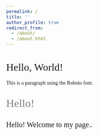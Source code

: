 ```yaml
---
permalink: /
title: ''
author_profile: true
redirect_from: 
  - /about/
  - /about.html
---
```


<head>
    <meta charset="UTF-8">
    <meta name="viewport" content="width=device-width, initial-scale=1.0">
    <title>Markdown with Google Fonts</title>
    <!-- Google Fonts Link -->
    <link href="https://fonts.googleapis.com/css2?family=Playwrite+NO:wght@100..400&display=swap" rel="stylesheet">
    <style>
        body {
            font-family: 'Playwrite NO', cursive;
        }
        h1 {
            font-weight: 400;
        }
        p {
            font-weight: 400;
        }
    </style>
</head>
<body>
    <h1>Hello, World!</h1>
    <p>This is a paragraph using the Roboto font.</p>
</body>

<p style="font-size: 30px; color: grey;"> Hello! </p>
<p style="font-size: 20px; color: $text-color;">Hello! Welcome to my page..</p>



